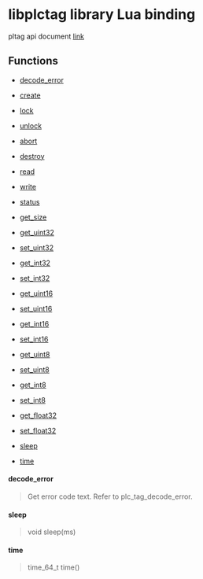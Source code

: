 # libplctag library Lua binding

pltag api document [link](https://github.com/kyle-github/libplctag/wiki/API)

## Functions

* [decode_error](#decode_error)
* [create](https://github.com/kyle-github/libplctag/wiki/API#creating-a-tag)
* [lock](https://github.com/kyle-github/libplctag/wiki/API#controlling-multithreaded-access-to-a-tag)
* [unlock](https://github.com/kyle-github/libplctag/wiki/API#controlling-multithreaded-access-to-a-tag)
* [abort](https://github.com/kyle-github/libplctag/wiki/API#aborting-an-operation)
* [destroy](https://github.com/kyle-github/libplctag/wiki/API#destroying-a-tag)
* [read](https://github.com/kyle-github/libplctag/wiki/API#reading-a-tag)
* [write](https://github.com/kyle-github/libplctag/wiki/API#writing-a-tag)
* [status](https://github.com/kyle-github/libplctag/wiki/API#retrieving-tag-status)
* [get_size](https://github.com/kyle-github/libplctag/wiki/API#retrieving-tag-size)

* [get_uint32](https://github.com/kyle-github/libplctag/wiki/API#data-accessor-functions)
* [set_uint32](https://github.com/kyle-github/libplctag/wiki/API#data-accessor-functions)
* [get_int32](https://github.com/kyle-github/libplctag/wiki/API#data-accessor-functions)
* [set_int32](https://github.com/kyle-github/libplctag/wiki/API#data-accessor-functions)
* [get_uint16](https://github.com/kyle-github/libplctag/wiki/API#data-accessor-functions)
* [set_uint16](https://github.com/kyle-github/libplctag/wiki/API#data-accessor-functions)
* [get_int16](https://github.com/kyle-github/libplctag/wiki/API#data-accessor-functions)
* [set_int16](https://github.com/kyle-github/libplctag/wiki/API#data-accessor-functions)
* [get_uint8](https://github.com/kyle-github/libplctag/wiki/API#data-accessor-functions)
* [set_uint8](https://github.com/kyle-github/libplctag/wiki/API#data-accessor-functions)
* [get_int8](https://github.com/kyle-github/libplctag/wiki/API#data-accessor-functions)
* [set_int8](https://github.com/kyle-github/libplctag/wiki/API#data-accessor-functions)
* [get_float32](https://github.com/kyle-github/libplctag/wiki/API#data-accessor-functions)
* [set_float32](https://github.com/kyle-github/libplctag/wiki/API#data-accessor-functions)

* [sleep](#sleep)
* [time](#time)

#### decode_error
> Get error code text. Refer to plc_tag_decode_error. 


#### sleep
> void sleep(ms)


#### time
> time_64_t time()


